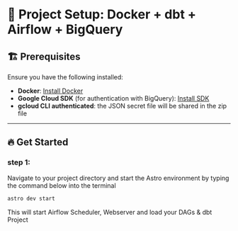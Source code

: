 # 🚀 Project Setup: Docker + dbt + Airflow + BigQuery  

## 🏗️ Prerequisites  

Ensure you have the following installed:  
- **Docker**: [Install Docker](https://docs.docker.com/get-docker/)  
- **Google Cloud SDK** (for authentication with BigQuery): [Install SDK](https://cloud.google.com/sdk/docs/install)  
- **gcloud CLI authenticated**:  the JSON secret file will be shared in the zip file

---

## 🔥 **Get Started**  

### step 1: 
Navigate to your project directory and start the Astro environment by typing the command below into the terminal
```bash
astro dev start
```
This will start Airflow Scheduler, Webserver and load your DAGs & dbt Project